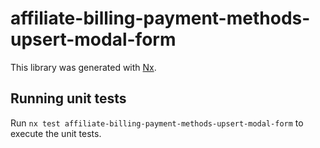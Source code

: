 # affiliate-billing-payment-methods-upsert-modal-form

This library was generated with [Nx](https://nx.dev).

## Running unit tests

Run `nx test affiliate-billing-payment-methods-upsert-modal-form` to execute the unit tests.
